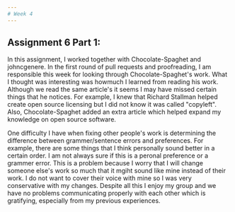 ```yaml
---
# Week 4
---
```

## Assignment 6 Part 1: 

 In this assignment, I worked together with Chocolate-Spaghet and johncgenere. In the first round of pull requests and proofreading, I am responsible this week for looking through Chocolate-Spaghet's work. What I thought was interesting was howmuch I learned from reading his work. Although we read the same article's it seems I may have missed certain things that he notices. For example, I knew that Richard Stallman helped  create open source licensing but I did not know it was called "copyleft". Also, Chocolate-Spaghet added an extra article which helped expand my knowledge on open source software. 
 
One difficulty I have when fixing other people's work is determining the difference between grammer/sentence errors and preferences. For example, there are some things that I think personally sound better in a certain order.  I am not always sure if this is a peronal preference or a grammer error. This is a problem because I worry that I will change someone else's work so much that it mgiht sound like mine instead of their work. I do not want to cover their voice with mine so I was very conservative with my changes. Despite all this I enjoy my group and we have no problems communicating properly with each other which is gratifying, especially from my previous experiences. 


    
